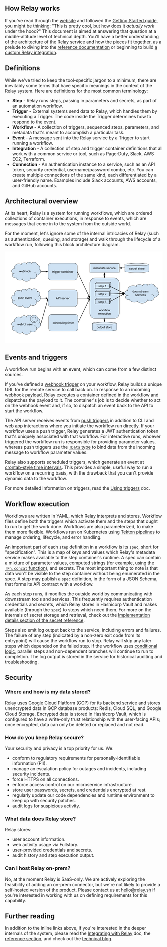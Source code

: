 ## How Relay works

If you've read through the [website](https://relay.sh) and followed the [Getting Started guide](/docs/getting-started.md), you might be thinking: "This is pretty cool, but how does it _actually work_ under the hood?" This document is aimed at answering that question at a middle-altitude level of technical depth. You'll have a better understanding of the architecture of the Relay service and how the pieces fit together, as a prelude to diving into the [reference documentation](/docs/reference.md) or beginning to build [a custom Relay integration](/docs/integrating-with-relay.md).

## Definitions

While we've tried to keep the tool-specific jargon to a minimum, there are inevitably some terms that have specific meanings in the context of the Relay system. Here are definitions for the most common terminology:

* **Step** - Relay runs steps, passing in parameters and secrets, as part of an automation workflow.
* **Trigger** - External systems send data to Relay, which handles them by executing a Trigger. The code inside the Trigger determines how to respond to the event.
* **Workflow** - A collection of triggers, sequenced steps, parameters, and metadata that's meant to accomplish a particular task.
* **Event** - A message sent into the Relay service by a Trigger to start running a workflow.
* **Integration** - A collection of step and trigger container definitions that all work with a common service or tool, such as PagerDuty, Slack, AWS EC2, Terraform.
* **Connection** - An authentication instance to a service, such as an API token, security credential, username/password combo, etc. You can create multiple connections of the same kind, each differentiated by a user-friendly name. Examples include Slack accounts, AWS accounts, and GitHub accounts.

## Architectural overview

At its heart, Relay is a system for running workflows, which are ordered collections of container executions, in response to events, which are messages that come in to the system from the outside world.

For the moment, let's ignore some of the internal intricacies of Relay (such as authentication, queuing, and storage) and walk through the lifecycle of a workflow run, following this block architecture diagram.

![Simplified relay architecture diagram](/docs/images/relay-architecture.png)

## Events and triggers

A workflow run begins with an event, which can come from a few distinct sources.

If you've defined a [webhook trigger](/docs/reference/relay-workflows.md#webhook) on your workflow, Relay builds a unique URL for the remote service to call back on. In response to an incoming webhook payload, Relay executes a container defined in the workflow and dispatches the payload to it. The container's job is to decide whether to act on the webhook event and, if so, to dispatch an event back to the API to start the workflow.

The API server receives events from [push triggers](/docs/reference/relay-workflows.md#push) in addition to CLI and web app interactions where you initiate the workflow run directly. If your workflow uses a push trigger, Relay generates a JWT authentication token that's uniquely associated with that workflow. For interactive runs, whoever triggered the workflow run is responsible for providing parameter values, whereas push triggers use the [`!Data` type](/docs/reference/relay-types.md#data) to bind data from the incoming message to workflow parameter values.

Relay also supports scheduled triggers, which generate an event at [crontab-style time intervals](/docs/reference/relay-workflows.md#schedule). This provides a simple, useful way to run a workflow on a recurring basis, with the drawback that you can't provide dynamic data to the workflow.

For more detailed information on triggers, read the [Using triggers](/docs/using-workflows/using-triggers.md) doc.

## Workflow execution

Workflows are written in YAML, which Relay interprets and stores. Workflow files define both the triggers which activate them and the steps that ought to run to get the work done. Workflows are also parameterized, to make them more flexible. Workflows run on Kubernetes using [Tekton pipelines](https://tekton.dev) to manage ordering, lifecycle, and error handling.

An important part of each `step` definition in a workflow is its `spec`, short for "specification". This is a map of keys and values which Relay's metadata service makes available to the step container's runtime. A spec can contain a mixture of parameter values, computed strings (for example, using the [`!Fn.concat` function](/docs/reference/relay-functions.md#concat)), and secrets. The most important thing to note is that data won't be visible to the step container without being enumerated in the spec. A step may publish a `spec` definition, in the form of a JSON Schema, that forms its API contract with a workflow.

As each step runs, it modifies the outside world by communicating with downstream tools and services. This frequently requires authentication credentials and secrets, which Relay stores in Hashicorp Vault and makes available (through the `spec`) to steps which need them. For more on the internals of secret storage and retrieval, check out the [Implementation details section of the secret reference](/docs/using-workflows/managing-secrets#implementation-details).

Steps also emit log output back to the service, including errors and failures. The failure of any step (indicated by a non-zero exit code from its entrypoint) will cause the workflow run to stop. Relay will skip any later steps which depended on the failed step. If the workflow uses [conditional logic](/docs/using-workflows/conditionals.md), parallel steps and non-dependent branches will continue to run to completion. The log output is stored in the service for historical auditing and troubleshooting.

## Security

### Where and how is my data stored?

Relay uses Google Cloud Platform (GCP) for its backend service and stores unencrypted data in GCP database products: Redis, Cloud SQL, and Google Cloud Storage. Encrypted data is stored in Hashicorp Vault, which is configured to have a write-only trust relationship with the user-facing APIs; once encrypted, data can only be deleted or replaced and not read.

### How do you keep Relay secure?

Your security and privacy is a top priority for us. We:

* conform to regulatory requirements for personally-identifiable information (PII).
* manage an escalation policy for outages and incidents, including security incidents.
* force HTTPS on all connections.
* enforce access control on our microservice infrastructure.
* store user passwords, secrets, and credentials encrypted at rest.
* regularly update our code dependencies and runtime environment to keep up with security patches.
* audit logs for suspicious activity.

### What data does Relay store?

Relay stores:

* user account information.
* web activity usage via Fullstory.
* user-provided credentials and secrets.
* audit history and step execution output.

### Can I host Relay on-prem?

No, at the moment Relay is SaaS-only. We are actively exploring the feasibility of adding an on-prem connector, but we're not likely to provide a self-hosted version of the product. Please contact us at hello@relay.sh if you're interested in working with us on defining requirements for this capability.

## Further reading

In addition to the inline links above, if you're interested in the deeper internals of the system, please read the [Integrating with Relay](/docs/integrating-with-relay.md) doc, the [reference section](/docs/reference.md), and check out the [technical blog](https://relay.sh/).